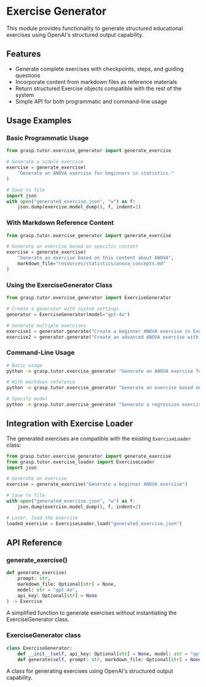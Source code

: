 # Exercise Generator

This module provides functionality to generate structured educational exercises using OpenAI's structured output capability.

## Features

- Generate complete exercises with checkpoints, steps, and guiding questions
- Incorporate content from markdown files as reference materials
- Return structured Exercise objects compatible with the rest of the system
- Simple API for both programmatic and command-line usage

## Usage Examples

### Basic Programmatic Usage

```python
from grasp.tutor.exercise_generator import generate_exercise

# Generate a simple exercise
exercise = generate_exercise(
    "Generate an ANOVA exercise for beginners in statistics."
)

# Save to file
import json
with open("generated_exercise.json", "w") as f:
    json.dump(exercise.model_dump(), f, indent=2)
```

### With Markdown Reference Content

```python
from grasp.tutor.exercise_generator import generate_exercise

# Generate an exercise based on specific content
exercise = generate_exercise(
    "Generate an exercise based on this content about ANOVA",
    markdown_file="resources/statistics/anova_concepts.md"
)
```

### Using the ExerciseGenerator Class

```python
from grasp.tutor.exercise_generator import ExerciseGenerator

# Create a generator with custom settings
generator = ExerciseGenerator(model="gpt-4o")

# Generate multiple exercises
exercise1 = generator.generate("Create a beginner ANOVA exercise in English")
exercise2 = generator.generate("Create an advanced ANOVA exercise with interaction effects")
```

### Command-Line Usage

```bash
# Basic usage
python -m grasp.tutor.exercise_generator "Generate an ANOVA exercise for statistics students" --output exercise.json

# With markdown reference
python -m grasp.tutor.exercise_generator "Generate an exercise based on this content" --markdown resources/anova.md --output exercise.yaml

# Specify model
python -m grasp.tutor.exercise_generator "Generate a regression exercise" --model gpt-4o --output exercise.json
```

## Integration with Exercise Loader

The generated exercises are compatible with the existing `ExerciseLoader` class:

```python
from grasp.tutor.exercise_generator import generate_exercise
from grasp.tutor.exercise_loader import ExerciseLoader
import json

# Generate an exercise
exercise = generate_exercise("Generate a beginner ANOVA exercise")

# Save to file
with open("generated_exercise.json", "w") as f:
    json.dump(exercise.model_dump(), f, indent=2)

# Later, load the exercise
loaded_exercise = ExerciseLoader.load("generated_exercise.json")
```

## API Reference

### generate_exercise()

```python
def generate_exercise(
    prompt: str, 
    markdown_file: Optional[str] = None,
    model: str = "gpt-4o",
    api_key: Optional[str] = None
) -> Exercise
```

A simplified function to generate exercises without instantiating the ExerciseGenerator class.

### ExerciseGenerator class

```python
class ExerciseGenerator:
    def __init__(self, api_key: Optional[str] = None, model: str = "gpt-4o")
    def generate(self, prompt: str, markdown_file: Optional[str] = None) -> Exercise
```

A class for generating exercises using OpenAI's structured output capability.